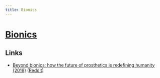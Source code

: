 ```yaml
---
title: Bionics
---
```


# [Bionics](https://en.wikipedia.org/wiki/Bionics)

## Links

- [Beyond bionics: how the future of prosthetics is redefining humanity (2019)](https://www.youtube.com/watch?v=GgTwa3CPrIE) ([Reddit](https://www.reddit.com/r/Futurology/comments/alp0x9/bionic_limb_prosthetic_is_starting_to_look_like/))

